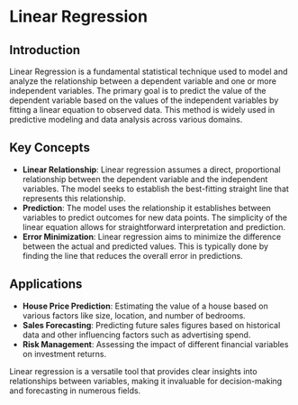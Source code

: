 
# Linear Regression

## Introduction
Linear Regression is a fundamental statistical technique used to model and analyze the relationship between a dependent variable and one or more independent variables. The primary goal is to predict the value of the dependent variable based on the values of the independent variables by fitting a linear equation to observed data. This method is widely used in predictive modeling and data analysis across various domains.

## Key Concepts
- **Linear Relationship**: Linear regression assumes a direct, proportional relationship between the dependent variable and the independent variables. The model seeks to establish the best-fitting straight line that represents this relationship.
- **Prediction**: The model uses the relationship it establishes between variables to predict outcomes for new data points. The simplicity of the linear equation allows for straightforward interpretation and prediction.
- **Error Minimization**: Linear regression aims to minimize the difference between the actual and predicted values. This is typically done by finding the line that reduces the overall error in predictions.

## Applications
- **House Price Prediction**: Estimating the value of a house based on various factors like size, location, and number of bedrooms.
- **Sales Forecasting**: Predicting future sales figures based on historical data and other influencing factors such as advertising spend.
- **Risk Management**: Assessing the impact of different financial variables on investment returns.

Linear regression is a versatile tool that provides clear insights into relationships between variables, making it invaluable for decision-making and forecasting in numerous fields.
